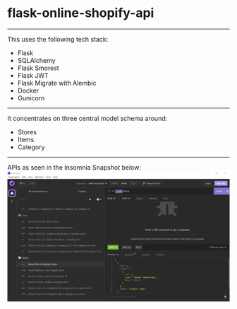 # flask-online-shopify-api

---
This uses the following tech stack:
- Flask
- SQLAlchemy
- Flask Smorest
- Flask JWT
- Flask Migrate with Alembic
- Docker
- Gunicorn

---
It concentrates on three central model schema around:
- Stores
- Items
- Category


---
APIs as seen in the Insomnia Snapshot below:
![alt text](https://github.com/ziyenl/flask-online-shopify-api/blob/main/insomnia/insomnia.JPG?raw=true)
